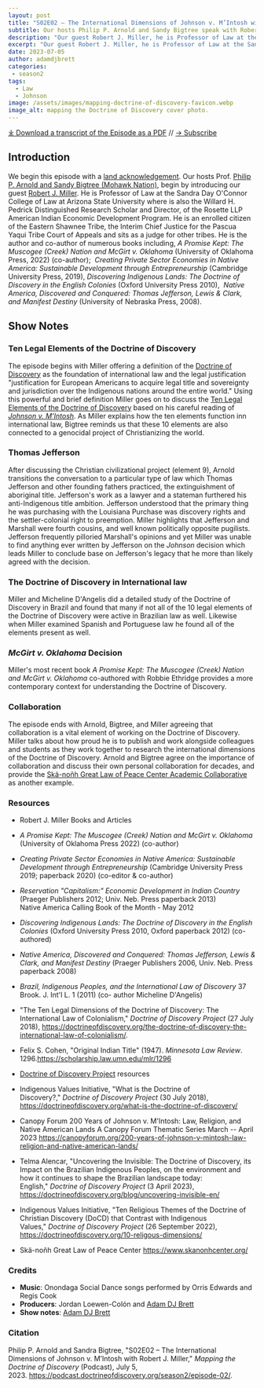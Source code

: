 ```yaml
---
layout: post
title: "S02E02 – The International Dimensions of Johnson v. M’Intosh with Robert J. Miller"
subtitle: Our hosts Philip P. Arnold and Sandy Bigtree speak with Robert J. Miller.
description: "Our guest Robert J. Miller, he is Professor of Law at the Sandra Day O’Connor College of Law at Arizona State University where is also the Willard H. Pedrick Distinguished Research Scholar and Director, of the Rosette LLP American Indian Economic Development Program. He is an enrolled citizen of the Eastern Shawnee Tribe, the Interim Chief Justice for the Pascua Yaqui Tribe Court of Appeals and sits as a judge for other tribes."
excerpt: "Our guest Robert J. Miller, he is Professor of Law at the Sandra Day O’Connor College of Law at Arizona State University where is also the Willard H. Pedrick Distinguished Research Scholar and Director, of the Rosette LLP American Indian Economic Development Program. He is an enrolled citizen of the Eastern Shawnee Tribe, the Interim Chief Justice for the Pascua Yaqui Tribe Court of Appeals and sits as a judge for other tribes."
date: 2023-07-05
author: adamdjbrett
categories: 
 - season2
tags: 
  - Law
  - Johnson
image: /assets/images/mapping-doctrine-of-discovery-favicon.webp
image_alt: mapping the Doctrine of Discovery cover photo.
---
```


<div id="buzzsprout-player-13157126"></div><script src="https://www.buzzsprout.com/1926214/13157126-s02e02-the-international-dimensions-of-johnson-v-m-intosh-with-robert-j-miller.js?container_id=buzzsprout-player-13157126&player=small" type="text/javascript" charset="utf-8"></script>

[⤓ Download a transcript of the Episode as a PDF](/assets/pdfs/S02E02-The-International-Dimensions-of-Johnson-v-M’Intosh-Robert-J-Miller-TRANSCRIPT.pdf) // [→ Subscribe](/subscribe/)
  

## Introduction

We begin this episode with a [land acknowledgement](https://podcast.doctrineofdiscovery.org/land/). Our hosts Prof. [Philip P. Arnold and Sandy Bigtree (Mohawk Nation)](https://indigenousvalues.org/about/our-team/), begin by introducing our guest [Robert J. Miller](https://search.asu.edu/profile/2169910). He is Professor of Law at the Sandra Day O'Connor College of Law at Arizona State University where is also the Willard H. Pedrick Distinguished Research Scholar and Director, of the Rosette LLP American Indian Economic Development Program. He is an enrolled citizen of the Eastern Shawnee Tribe, the Interim Chief Justice for the Pascua Yaqui Tribe Court of Appeals and sits as a judge for other tribes. He is the author and co-author of numerous books including, *A Promise Kept: The Muscogee (Creek) Nation and McGirt v. Oklahoma* (University of Oklahoma Press, 2022) (co-author);  *Creating Private Sector Economies in Native America: Sustainable Development through Entrepreneurship* (Cambridge University Press, 2019), *Discovering Indigenous Lands: The Doctrine of Discovery in the English Colonies* (Oxford University Press 2010),  *Native America, Discovered and Conquered: Thomas Jefferson, Lewis & Clark, and Manifest Destiny* (University of Nebraska Press, 2008).

## Show Notes
### Ten Legal Elements of the Doctrine of Discovery

The episode begins with Miller offering a definition of the [Doctrine of Discovery](https://doctrineofdiscovery.org/what-is-the-doctrine-of-discovery/) as the foundation of international law and the legal justification "justification for European Americans to acquire legal title and sovereignty and jurisdiction over the Indigenous nations around the entire world." Using this powerful and brief definition Miller goes on to discuss the [Ten Legal Elements of the Doctrine of Discovery](https://doctrineofdiscovery.org/the-doctrine-of-discovery-the-international-law-of-colonialism/) based on his careful reading of [*Johnson v. M'Intosh*](https://canopyforum.org/200-years-of-johnson-v-mintosh-law-religion-and-native-american-lands/). As Miller explains how the ten elements function inn international law, Bigtree reminds us that these 10 elements are also connected to a genocidal project of Christianizing the world.

### Thomas Jefferson

After discussing the Christian civilizational project (element 9), Arnold transitions the conversation to a particular type of law which Thomas Jefferson and other founding fathers practiced, the extinguishment of aboriginal title. Jefferson's work as a lawyer and a stateman furthered his anti-Indigenous title ambition. Jefferson understood that the primary thing he was purchasing with the Louisiana Purchase was discovery rights and the settler-colonial right to preemption. Miller highlights that Jefferson and Marshall were fourth cousins, and well known politically opposite pugilists. Jefferson frequently pilloried Marshall's opinions and yet Miller was unable to find anything ever written by Jefferson on the *Johnson* decision which leads Miller to conclude base on Jefferson's legacy that he more than likely agreed with the decision.

### The Doctrine of Discovery in International law

Miller and Micheline D'Angelis did a detailed study of the Doctrine of Discovery in Brazil and found that many if not all of the 10 legal elements of the Doctrine of Discovery were active in Brazilian law as well. Likewise when Miller examined Spanish and Portuguese law he found all of the elements present as well.

### *McGirt v. Oklahoma* Decision

Miller's most recent book *A Promise Kept: The Muscogee (Creek) Nation and McGirt v. Oklahoma* co-authored with Robbie Ethridge provides a more contemporary context for understanding the Doctrine of Discovery.

### Collaboration

The episode ends with Arnold, Bigtree, and Miller agreeing that collaboration is a vital element of working on the Doctrine of Discovery. Miller talks about how proud he is to publish and work alongside colleagues and students as they work together to research the international dimensions of the Doctrine of Discovery. Arnold and Bigtree agree on the importance of collaboration and discuss their own personal collaboration for decades, and provide the [Skä-noñh Great Law of Peace Center Academic Collaborative](https://www.skanonhcenter.org/) as another example.

### Resources

- Robert J. Miller Books and Articles
 - *A Promise Kept: The Muscogee (Creek) Nation and McGirt v. Oklahoma* (University of Oklahoma Press 2022) (co-author)
 - *Creating Private Sector Economies in Native America: Sustainable Development through Entrepreneurship* (Cambridge University Press 2019; paperback 2020) (co-editor & co-author)
 - *Reservation "Capitalism:" Economic Development in Indian Country* (Praeger Publishers 2012; Univ. Neb. Press paperback 2013)\
Native America Calling Book of the Month - May 2012
 - *Discovering Indigenous Lands: The Doctrine of Discovery in the English Colonies* (Oxford University Press 2010, Oxford paperback 2012) (co-authored)
 - *Native America, Discovered and Conquered: Thomas Jefferson, Lewis & Clark, and Manifest Destiny* (Praeger Publishers 2006, Univ. Neb. Press paperback 2008)
 - *Brazil, Indigenous Peoples, and the International Law of Discovery* 37 Brook. J. Int'l L. 1 (2011) (co- author Micheline D'Angelis)
 - "The Ten Legal Dimensions of the Doctrine of Discovery: The International Law of Colonialism," *Doctrine of Discovery Project* (27 July 2018), <https://doctrineofdiscovery.org/the-doctrine-of-discovery-the-international-law-of-colonialism/>.
- Felix S. Cohen, "Original Indian Title" (1947). *Minnesota Law Review*. 1296.<https://scholarship.law.umn.edu/mlr/1296>

- [Doctrine of Discovery Project](https://doctrineofdiscovery.org/) resources
 - Indigenous Values Initiative, "What is the Doctrine of Discovery?," *Doctrine of Discovery Project* (30 July 2018), <https://doctrineofdiscovery.org/what-is-the-doctrine-of-discovery/>
 - Canopy Forum 200 Years of Johnson v. M'Intosh: Law, Religion, and Native American Lands A Canopy Forum Thematic Series March -- April 2023 <https://canopyforum.org/200-years-of-johnson-v-mintosh-law-religion-and-native-american-lands/>
 - Telma Alencar, "Uncovering the Invisible: The Doctrine of Discovery, its Impact on the Brazilian Indigenous Peoples, on the environment and how it continues to shape the Brazilian landscape today: English," *Doctrine of Discovery Project* (3 April 2023), <https://doctrineofdiscovery.org/blog/uncovering-invisible-en/>
 - Indigenous Values Initiative, "Ten Religious Themes of the Doctrine of Christian Discovery (DoCD) that Contrast with Indigenous Values," *Doctrine of Discovery Project* (26 September 2022), <https://doctrineofdiscovery.org/10-religous-dimensions/>
- Skä-noñh Great Law of Peace Center <https://www.skanonhcenter.org/>


### Credits

- **Music**: Onondaga Social Dance songs performed by Orris Edwards and Regis Cook
- **Producers**: Jordan Loewen-Colón and [Adam DJ Brett](https://adamdjbrett.com)
- **Show notes**: [Adam DJ Brett](https://adamdjbrett.com)

### Citation

Philip P. Arnold and Sandra Bigtree, "S02E02 – The International Dimensions of Johnson v. M’Intosh with Robert J. Miller," _Mapping the Doctrine of Discovery_ (Podcast), July 5, 2023. <https://podcast.doctrineofdiscovery.org/season2/episode-02/>.

